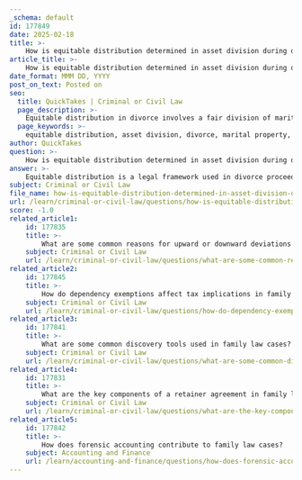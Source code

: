 ```yaml
---
_schema: default
id: 177849
date: 2025-02-18
title: >-
    How is equitable distribution determined in asset division during divorce?
article_title: >-
    How is equitable distribution determined in asset division during divorce?
date_format: MMM DD, YYYY
post_on_text: Posted on
seo:
  title: QuickTakes | Criminal or Civil Law
  page_description: >-
    Equitable distribution in divorce involves a fair division of marital property based on various factors such as marriage length, financial circumstances, earning capacity, and contributions to the marriage, particularly in states like North Carolina.
  page_keywords: >-
    equitable distribution, asset division, divorce, marital property, North Carolina, fair division, marriage duration, financial situation, earning capacity, contributions to marriage, behavioral factors, agreements between spouses, title of assets
author: QuickTakes
question: >-
    How is equitable distribution determined in asset division during divorce?
answer: >-
    Equitable distribution is a legal framework used in divorce proceedings to determine the fair division of marital property and debts. This process is particularly relevant in states like North Carolina, where the law presumes an equal (50/50) division of marital property as a starting point. However, the actual division may vary based on several factors that the court considers to ensure a fair outcome.\n\n### Key Factors in Determining Equitable Distribution\n\n1. **Length of the Marriage**: The duration of the marriage can significantly influence how assets are divided. Longer marriages may result in a more equal distribution of assets accumulated over time.\n\n2. **Financial Situation of Each Spouse**: The court examines the financial circumstances of both parties, including income, expenses, and overall financial stability.\n\n3. **Income and Earning Capacity**: The potential earning capacity of each spouse is considered, which may affect how assets are allocated. For instance, if one spouse has a significantly higher earning potential, the court may adjust the distribution accordingly.\n\n4. **Contributions to the Marriage**: This includes both financial contributions and non-financial contributions, such as homemaking and child-rearing, which can impact the perceived value of each spouse's role in the marriage.\n\n5. **Behavioral Factors**: The court may consider any misconduct or irresponsible behavior, such as gambling or substance abuse, that could have affected the marital estate.\n\n6. **Appreciation or Depreciation of Assets**: If there is a significant change in the value of marital assets between the date of separation and the final divorce decree, some states allow for adjustments to account for these changes.\n\n7. **Agreements Between Spouses**: If the spouses can reach an agreement on how to divide their assets, the court will typically honor that agreement unless it is deemed unfair.\n\n8. **Title of Assets**: While the title may indicate ownership, it does not solely determine whether an asset is classified as separate or marital property. The court will look at the context of how the asset was acquired and used during the marriage.\n\n### Conclusion\n\nIn summary, equitable distribution aims to achieve a fair division of marital property based on various factors rather than a strict equal split. The court's goal is to consider the unique circumstances of each case to arrive at a distribution that reflects the contributions and needs of both parties. This nuanced approach allows for flexibility and fairness in the division of assets during divorce proceedings.
subject: Criminal or Civil Law
file_name: how-is-equitable-distribution-determined-in-asset-division-during-divorce.md
url: /learn/criminal-or-civil-law/questions/how-is-equitable-distribution-determined-in-asset-division-during-divorce
score: -1.0
related_article1:
    id: 177835
    title: >-
        What are some common reasons for upward or downward deviations in child support?
    subject: Criminal or Civil Law
    url: /learn/criminal-or-civil-law/questions/what-are-some-common-reasons-for-upward-or-downward-deviations-in-child-support
related_article2:
    id: 177845
    title: >-
        How do dependency exemptions affect tax implications in family law?
    subject: Criminal or Civil Law
    url: /learn/criminal-or-civil-law/questions/how-do-dependency-exemptions-affect-tax-implications-in-family-law
related_article3:
    id: 177841
    title: >-
        What are some common discovery tools used in family law cases?
    subject: Criminal or Civil Law
    url: /learn/criminal-or-civil-law/questions/what-are-some-common-discovery-tools-used-in-family-law-cases
related_article4:
    id: 177831
    title: >-
        What are the key components of a retainer agreement in family law cases?
    subject: Criminal or Civil Law
    url: /learn/criminal-or-civil-law/questions/what-are-the-key-components-of-a-retainer-agreement-in-family-law-cases
related_article5:
    id: 177842
    title: >-
        How does forensic accounting contribute to family law cases?
    subject: Accounting and Finance
    url: /learn/accounting-and-finance/questions/how-does-forensic-accounting-contribute-to-family-law-cases
---
```


&nbsp;